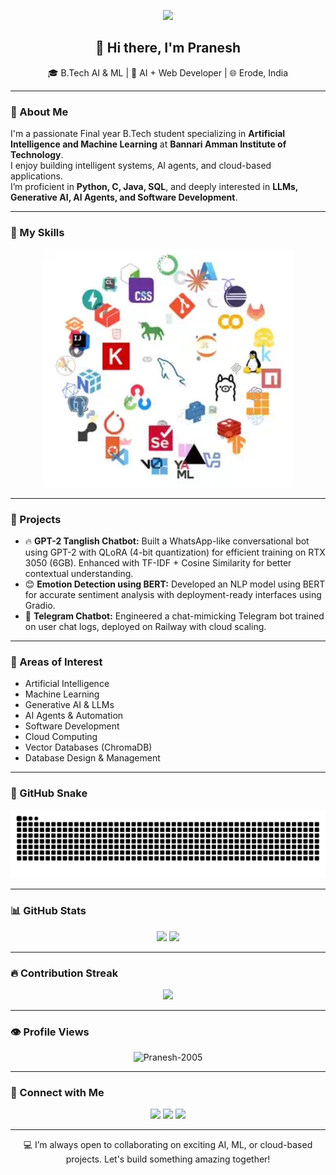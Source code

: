 <p align="center">
  <img src="https://capsule-render.vercel.app/api?type=waving&color=blue&height=160&section=header&text=Pranesh's%20GitHub%20Hub&fontSize=30&fontColor=ffffff"/>
</p>

<h2 align="center">👋 Hi there, I'm Pranesh</h2>

<p align="center">
  🎓 B.Tech AI & ML | 🧠 AI + Web Developer | 🌐 Erode, India
</p>

---

### 🚀 About Me

I'm a passionate Final year B.Tech student specializing in **Artificial Intelligence and Machine Learning** at **Bannari Amman Institute of Technology**.  
I enjoy building intelligent systems, AI agents, and cloud-based applications.  
I’m proficient in **Python, C, Java, SQL**, and deeply interested in **LLMs, Generative AI, AI Agents, and Software Development**.

---

### 🧠 My Skills

<p align="center">
  <img src="skills.webp" alt="Skills Animation" width="400">
</p>



---

### 💼 Projects

- 🔥 **GPT-2 Tanglish Chatbot:** Built a WhatsApp-like conversational bot using GPT-2 with QLoRA (4-bit quantization) for efficient training on RTX 3050 (6GB). Enhanced with TF-IDF + Cosine Similarity for better contextual understanding.  
- 😊 **Emotion Detection using BERT:** Developed an NLP model using BERT for accurate sentiment analysis with deployment-ready interfaces using Gradio.  
- 🤖 **Telegram Chatbot:** Engineered a chat-mimicking Telegram bot trained on user chat logs, deployed on Railway with cloud scaling.  

---

### 🎯 Areas of Interest

- Artificial Intelligence  
- Machine Learning  
- Generative AI & LLMs  
- AI Agents & Automation  
- Software Development  
- Cloud Computing  
- Vector Databases (ChromaDB)  
- Database Design & Management  

---

### 🐍 GitHub Snake

<p align="center">
  <img src="https://raw.githubusercontent.com/Pranesh-2005/Pranesh-2005/output/github-snake.svg"/>
</p>

---

### 📊 GitHub Stats

<p align="center">
  <img src="https://github-readme-stats-fast.vercel.app/api?username=pranesh-2005&show_icons=true&theme=radical&cache_second=6" height="150" />
  <img src="https://github-readme-stats-fast.vercel.app/api/top-langs/?username=pranesh-2005&layout=compact&theme=radical&cache_second=6" height="150"/>
</p>

---

### 🔥 Contribution Streak

<p align="center">
  <img src="https://github-readme-streak-stats.herokuapp.com/?user=pranesh-2005&theme=vue-dark&hide_border=true"/>
</p>

---

### 👁 Profile Views 

<p align="center">
  <img src="https://komarev.com/ghpvc/?username=Pranesh-2005&label=Profile%20views&color=0e75b6&style=flat" alt="Pranesh-2005" />
</p>

---

### 🔗 Connect with Me

<p align="center">
  <a href="https://github.com/pranesh-2005" target="_blank"><img src="https://img.shields.io/badge/GitHub-%23181717.svg?style=for-the-badge&logo=github&logoColor=white"/></a>
  <a href="https://www.linkedin.com/in/pranesh5264/" target="_blank"><img src="https://img.shields.io/badge/LinkedIn-%230077B5.svg?style=for-the-badge&logo=linkedin&logoColor=white"/></a>
  <a href="mailto:praneshmadhan646@gmail.com" target="_blank"><img src="https://img.shields.io/badge/Email-D14836?style=for-the-badge&logo=gmail&logoColor=white"/></a>
</p>

---

<p align="center">
  💻 I’m always open to collaborating on exciting AI, ML, or cloud-based projects. Let's build something amazing together!
</p>
